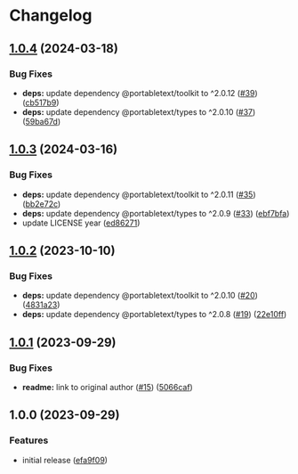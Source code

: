 # Changelog

## [1.0.4](https://github.com/portabletext/solid-portabletext/compare/v1.0.3...v1.0.4) (2024-03-18)


### Bug Fixes

* **deps:** update dependency @portabletext/toolkit to ^2.0.12 ([#39](https://github.com/portabletext/solid-portabletext/issues/39)) ([cb517b9](https://github.com/portabletext/solid-portabletext/commit/cb517b9c68a8f134399aa9f141276f40a0df2580))
* **deps:** update dependency @portabletext/types to ^2.0.10 ([#37](https://github.com/portabletext/solid-portabletext/issues/37)) ([59ba67d](https://github.com/portabletext/solid-portabletext/commit/59ba67d3361935981aeec2a7b7d4fbe0dbb35575))

## [1.0.3](https://github.com/portabletext/solid-portabletext/compare/v1.0.2...v1.0.3) (2024-03-16)


### Bug Fixes

* **deps:** update dependency @portabletext/toolkit to ^2.0.11 ([#35](https://github.com/portabletext/solid-portabletext/issues/35)) ([bb2e72c](https://github.com/portabletext/solid-portabletext/commit/bb2e72cf616a96c51f7e7c164430c1b7cfd84797))
* **deps:** update dependency @portabletext/types to ^2.0.9 ([#33](https://github.com/portabletext/solid-portabletext/issues/33)) ([ebf7bfa](https://github.com/portabletext/solid-portabletext/commit/ebf7bfacc84612a0d687c5a846b412368f9a38fb))
* update LICENSE year ([ed86271](https://github.com/portabletext/solid-portabletext/commit/ed86271694b2f4ac5e8d49046ba73cf7846877e6))

## [1.0.2](https://github.com/portabletext/solid-portabletext/compare/v1.0.1...v1.0.2) (2023-10-10)


### Bug Fixes

* **deps:** update dependency @portabletext/toolkit to ^2.0.10 ([#20](https://github.com/portabletext/solid-portabletext/issues/20)) ([4831a23](https://github.com/portabletext/solid-portabletext/commit/4831a23eb7585e313b18d522d805f61539802855))
* **deps:** update dependency @portabletext/types to ^2.0.8 ([#19](https://github.com/portabletext/solid-portabletext/issues/19)) ([22e10ff](https://github.com/portabletext/solid-portabletext/commit/22e10ff86eb06cbf01294a33a5d4174cbdb20e4f))

## [1.0.1](https://github.com/portabletext/solid-portabletext/compare/v1.0.0...v1.0.1) (2023-09-29)


### Bug Fixes

* **readme:** link to original author ([#15](https://github.com/portabletext/solid-portabletext/issues/15)) ([5066caf](https://github.com/portabletext/solid-portabletext/commit/5066caf02b91c7a078e933474347e3a0986c9276))

## 1.0.0 (2023-09-29)


### Features

* initial release ([efa9f09](https://github.com/portabletext/solid-portabletext/commit/efa9f09ed2a4f6fdf7922f88dd1a7338eedd0b1e))
